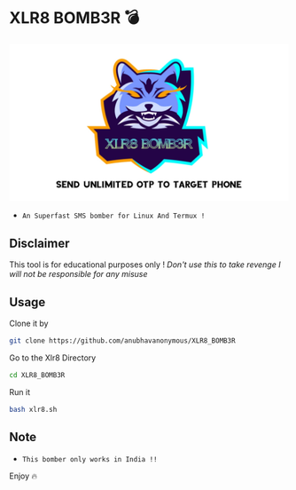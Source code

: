 # XLR8 BOMB3R :bomb:
<img src="xlr8.jpg"><br>
* `An Superfast SMS bomber for Linux And Termux !`

## Disclaimer
This tool is for educational purposes only !
_Don't use this to take revenge_
*I will not be responsible for any misuse*

## Usage
Clone it by
```bash
git clone https://github.com/anubhavanonymous/XLR8_BOMB3R
```
Go to the Xlr8 Directory
```bash
cd XLR8_BOMB3R
```
Run it
```bash
bash xlr8.sh
```

## Note
* `This bomber only works in India !!`

Enjoy 🔥
